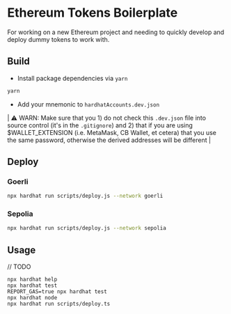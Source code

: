 # Ethereum Tokens Boilerplate

For working on a new Ethereum project and needing to quickly develop and deploy dummy tokens to work with.

## Build
- Install package dependencies via `yarn`

```bash
yarn
```

- Add your mnemonic to `hardhatAccounts.dev.json`

| ⚠️  WARN:  Make sure that you 1) do not check this `.dev.json` file into source control (it's in the `.gitignore`) and 2) that if you are using $WALLET_EXTENSION (i.e. MetaMask, CB Wallet, et cetera) that you use the same password, otherwise the derived addresses will be different |

## Deploy
### Goerli
```bash
npx hardhat run scripts/deploy.js --network goerli
```

### Sepolia
```bash
npx hardhat run scripts/deploy.js --network sepolia
```

## Usage 
// TODO

```shell
npx hardhat help
npx hardhat test
REPORT_GAS=true npx hardhat test
npx hardhat node
npx hardhat run scripts/deploy.ts
```
